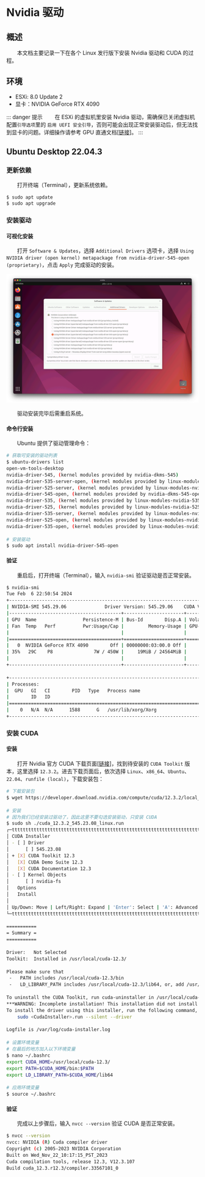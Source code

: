 # Nvidia 驱动
## 概述
&emsp;&emsp;本文档主要记录一下在各个 Linux 发行版下安装 Nvidia 驱动和 CUDA 的过程。

## 环境

- ESXi: 8.0 Update 2
- 显卡：NVIDIA GeForce RTX 4090

::: danger 提示
&emsp;&emsp;在 ESXi 的虚拟机里安装 Nvidia 驱动，需确保已关闭虚拟机配置`引导选项`里的 `启用 UEFI 安全引导`，否则可能会出现正常安装驱动后，但无法找到显卡的问题。详细操作请参考 GPU 直通文档[[链接](/blogs/vmware/esxi/gpu-pass-through)]。
:::

## Ubuntu Desktop 22.04.3
### 更新依赖
&emsp;&emsp;打开终端（Terminal），更新系统依赖。

```bash
$ sudo apt update
$ sudo apt upgrade
```
### 安装驱动
#### 可视化安装
&emsp;&emsp;打开 `Software & Updates`，选择 `Additional Drivers` 选项卡，选择 `Using NVIDIA driver (open kernel) metapackage from nvidia-driver-545-open (proprietary)`，点击 `Apply` 完成驱动的安装。

![](./assets/nvidia_00.png)

&emsp;&emsp;驱动安装完毕后需重启系统。

#### 命令行安装
&emsp;&emsp;Ubuntu 提供了驱动管理命令：

```bash
# 获取可安装的驱动列表
$ ubuntu-drivers list
open-vm-tools-desktop
nvidia-driver-545, (kernel modules provided by nvidia-dkms-545)
nvidia-driver-535-server-open, (kernel modules provided by linux-modules-nvidia-535-server-open-generic-hwe-22.04)
nvidia-driver-525-server, (kernel modules provided by linux-modules-nvidia-525-server-generic-hwe-22.04)
nvidia-driver-545-open, (kernel modules provided by nvidia-dkms-545-open)
nvidia-driver-535, (kernel modules provided by linux-modules-nvidia-535-generic-hwe-22.04)
nvidia-driver-525, (kernel modules provided by linux-modules-nvidia-525-generic-hwe-22.04)
nvidia-driver-535-server, (kernel modules provided by linux-modules-nvidia-535-server-generic-hwe-22.04)
nvidia-driver-525-open, (kernel modules provided by linux-modules-nvidia-525-open-generic-hwe-22.04)
nvidia-driver-535-open, (kernel modules provided by linux-modules-nvidia-535-open-generic-hwe-22.04)

# 安装驱动
$ sudo apt install nvidia-driver-545-open
```

#### 验证
&emsp;&emsp;重启后，打开终端（Terminal），输入 `nvidia-smi` 验证驱动是否正常安装。

```bash
$ nvidia-smi
Tue Feb  6 22:50:54 2024       
+---------------------------------------------------------------------------------------+
| NVIDIA-SMI 545.29.06              Driver Version: 545.29.06    CUDA Version: 12.3     |
|-----------------------------------------+----------------------+----------------------+
| GPU  Name                 Persistence-M | Bus-Id        Disp.A | Volatile Uncorr. ECC |
| Fan  Temp   Perf          Pwr:Usage/Cap |         Memory-Usage | GPU-Util  Compute M. |
|                                         |                      |               MIG M. |
|=========================================+======================+======================|
|   0  NVIDIA GeForce RTX 4090        Off | 00000000:03:00.0 Off |                  Off |
| 35%   29C    P8               7W / 450W |     19MiB / 24564MiB |      0%      Default |
|                                         |                      |                  N/A |
+-----------------------------------------+----------------------+----------------------+
                                                                                         
+---------------------------------------------------------------------------------------+
| Processes:                                                                            |
|  GPU   GI   CI        PID   Type   Process name                            GPU Memory |
|        ID   ID                                                             Usage      |
|=======================================================================================|
|    0   N/A  N/A      1588      G   /usr/lib/xorg/Xorg                            4MiB |
+---------------------------------------------------------------------------------------+
```

### 安装 CUDA
#### 安装
&emsp;&emsp;打开 Nvidia 官方 CUDA 下载页面[[链接](https://developer.nvidia.com/cuda-toolkit-archive)]，找到待安装的 `CUDA Toolkit` 版本，这里选择 `12.3.2`。进去下载页面后，依次选择 `Linux`、`x86_64`、`Ubuntu`、`22.04`、`runfile (local)`，下载安装包：

```bash
# 下载安装包
$ wget https://developer.download.nvidia.com/compute/cuda/12.3.2/local_installers/cuda_12.3.2_545.23.08_linux.run

# 安装
# 因为我们已经安装过驱动了，因此这里不要勾选安装驱动，只安装 CUDA
$ sudo sh ./cuda_12.3.2_545.23.08_linux.run
┌─ttttttttttttttttttttttttttttttttttttttttttttttttttttttttttttttttttttttttttttt┐
│ CUDA Installer                                                               │
│ - [ ] Driver                                                                 │
│      [ ] 545.23.08                                                           │
│ + [X] CUDA Toolkit 12.3                                                      │
│   [X] CUDA Demo Suite 12.3                                                   │
│   [X] CUDA Documentation 12.3                                                │
│ - [ ] Kernel Objects                                                         │
│      [ ] nvidia-fs                                                           │
│   Options                                                                    │
│   Install                                                                    │
│                                                                              │
│ Up/Down: Move | Left/Right: Expand | 'Enter': Select | 'A': Advanced options │
└─ttttttttttttttttttttttttttttttttttttttttttttttttttttttttttttttttttttttttttttt┘

===========
= Summary =
===========

Driver:   Not Selected
Toolkit:  Installed in /usr/local/cuda-12.3/

Please make sure that
 -   PATH includes /usr/local/cuda-12.3/bin
 -   LD_LIBRARY_PATH includes /usr/local/cuda-12.3/lib64, or, add /usr/local/cuda-12.3/lib64 to /etc/ld.so.conf and run ldconfig as root

To uninstall the CUDA Toolkit, run cuda-uninstaller in /usr/local/cuda-12.3/bin
***WARNING: Incomplete installation! This installation did not install the CUDA Driver. A driver of version at least 545.00 is required for CUDA 12.3 functionality to work.
To install the driver using this installer, run the following command, replacing <CudaInstaller> with the name of this run file:
    sudo <CudaInstaller>.run --silent --driver

Logfile is /var/log/cuda-installer.log

# 设置环境变量
# 在最后的地方加入以下环境变量
$ nano ~/.bashrc
export CUDA_HOME=/usr/local/cuda-12.3/
export PATH=$CUDA_HOME/bin:$PATH
export LD_LIBRARY_PATH=$CUDA_HOME/lib64

# 应用环境变量
$ source ~/.bashrc
```

#### 验证
&emsp;&emsp;完成以上步骤后，输入 `nvcc --version` 验证 CUDA 是否正常安装。

```bash
$ nvcc --version
nvcc: NVIDIA (R) Cuda compiler driver
Copyright (c) 2005-2023 NVIDIA Corporation
Built on Wed_Nov_22_10:17:15_PST_2023
Cuda compilation tools, release 12.3, V12.3.107
Build cuda_12.3.r12.3/compiler.33567101_0
```
